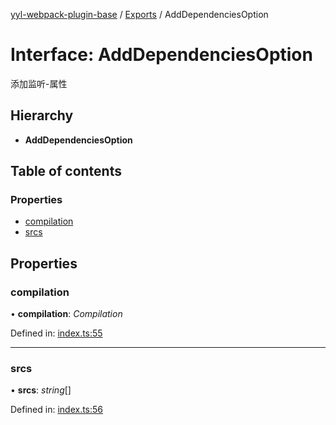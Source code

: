 [yyl-webpack-plugin-base](../README.md) / [Exports](../modules.md) / AddDependenciesOption

# Interface: AddDependenciesOption

添加监听-属性

## Hierarchy

* **AddDependenciesOption**

## Table of contents

### Properties

- [compilation](adddependenciesoption.md#compilation)
- [srcs](adddependenciesoption.md#srcs)

## Properties

### compilation

• **compilation**: *Compilation*

Defined in: [index.ts:55](https://github.com/jackness1208/yyl-webpack-plugin-base/blob/12d5fa5/src/index.ts#L55)

___

### srcs

• **srcs**: *string*[]

Defined in: [index.ts:56](https://github.com/jackness1208/yyl-webpack-plugin-base/blob/12d5fa5/src/index.ts#L56)
